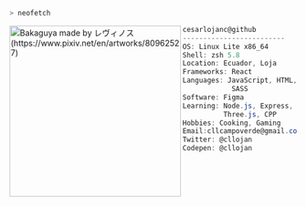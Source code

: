 <!---
```zsh
> ./saludo.sh
Hola, Soy Cesar Lojan 👋
```
--->
```zsh
> neofetch
```


  <img align="left"   src="https://upload.wikimedia.org/wikipedia/commons/thumb/3/35/Tux.svg/402px-Tux.svg.png" alt="Bakaguya made by レヴィノス (https://www.pixiv.net/en/artworks/80962527)" width="300" /> 


```csharp
cesarlojanc@github
-------------------------
OS: Linux Lite x86_64
Shell: zsh 5.8
Location: Ecuador, Loja
Frameworks: React
Languages: JavaScript, HTML, CSS,
            SASS
Software: Figma
Learning: Node.js, Express, PostgreSQL,
          Three.js, CPP
Hobbies: Cooking, Gaming
Email:cllcampoverde@gmail.com
Twitter: @cllojan
Codepen: @cllojan
```

